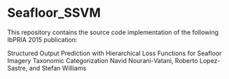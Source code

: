 # Seafloor_SSVM
This repository contains the source code implementation of the following IbPRIA 2015 publication:

Structured Output Prediction with Hierarchical Loss Functions for Seafloor Imagery Taxonomic Categorization
Navid Nourani-Vatani, Roberto Lopez-Sastre, and Stefan Williams

